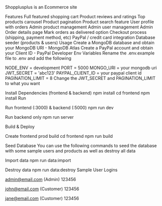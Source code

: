 Shopplusplus is an Ecommerce site

Features 
Full featured shopping cart 
Product reviews and ratings 
Top products carousel 
Product pagination 
Product search feature 
User profile with orders Admin product management 
Admin user management 
Admin Order details 
page Mark orders as delivered option Checkout process (shipping, payment method, etc) PayPal / credit card integration Database seeder (products & users) Usage 
Create a MongoDB database and obtain your MongoDB URI - MongoDB Atlas 
Create a PayPal account and obtain your Client ID - PayPal Developer 
Env Variables Rename the .env.example file to .env and add the following

NODE_ENV = development PORT = 5000
MONGO_URI = your mongodb uri 
JWT_SECRET = 'abc123' 
PAYPAL_CLIENT_ID = your paypal client id 
PAGINATION_LIMIT = 8 
Change the JWT_SECRET and PAGINATION_LIMIT to what you want

Install Dependencies (frontend & backend) npm install cd frontend npm install Run

Run frontend (:3000) & backend (:5000)
npm run dev

Run backend only
npm run server

Build & Deploy

Create frontend prod build
cd frontend npm run build

Seed Database You can use the following commands to seed the database with some sample users and products as well as destroy all data

Import data
npm run data:import

Destroy data
npm run data:destroy Sample User Logins

admin@email.com (Admin) 123456

john@email.com (Customer) 123456

jane@email.com (Customer) 123456
